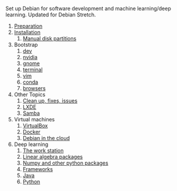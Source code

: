 Set up Debian for software development and machine learning/deep learning. Updated for Debian Stretch.

1. [Preparation](0100-prepare.md)
2. [Installation](0200-install.md)
    1. [Manual disk partitions](0201-partitions.md)
3. Bootstrap
    1. [dev](0600-bootstrap.md)
    2. [nvidia](0300-nvidia.md)
    3. [gnome](0501-gnome.md)
    4. [terminal](0503-terminal.md)
    5. [vim](0601-vim.md)
    6. [conda](0307-conda.md)
    7. [browsers](0505-browser.md)
4. Other Topics
    1. [Clean up, fixes, issues](0202-cleanup.md)
    2. [LXDE](0502-lxde.md)
    3. [Samba](0400-samba.md)
5. Virtual machines
    1. [VirtualBox](0901-virtualbox.md)
    2. [Docker](0902-docker.md)
    3. [Debian in the cloud](0903-cloud.md)
6. Deep learning
    1. [The work station](1001-hardware.md)
    2. [Linear algebra packages](1002-blas-lapack.md)
    3. [Numpy and other python packages](1003-numpy.md)
    4. [Frameworks](1004-frameworks.md)
    5. [Java](0700-java.md)
    6. [Python](0800-python.md)
